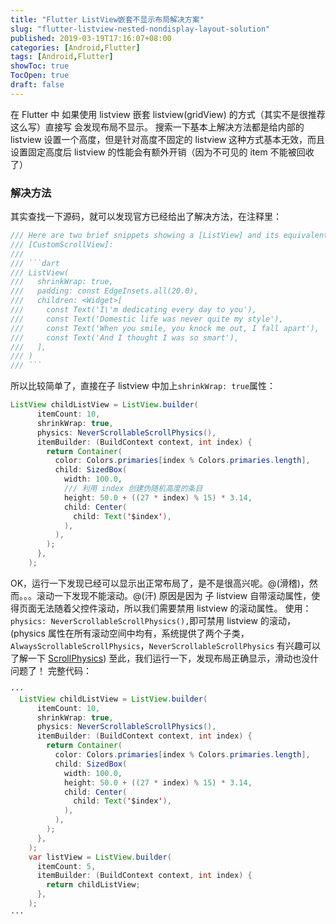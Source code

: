 ```yaml
---
title: "Flutter ListView嵌套不显示布局解决方案"
slug: "flutter-listview-nested-nondisplay-layout-solution"
published: 2019-03-19T17:16:07+08:00
categories: [Android,Flutter]
tags: [Android,Flutter]
showToc: true
TocOpen: true
draft: false
---
```

   在 Flutter 中 如果使用 listview 嵌套 listview(gridView) 的方式（其实不是很推荐这么写）直接写 会发现布局不显示。
搜索一下基本上解决方法都是给内部的 listview 设置一个高度，但是针对高度不固定的 listview 这种方式基本无效，而且设置固定高度后 listview 的性能会有额外开销（因为不可见的 item 不能被回收了）
### 解决方法
其实查找一下源码，就可以发现官方已经给出了解决方法，在注释里：
```java
/// Here are two brief snippets showing a [ListView] and its equivalent using
/// [CustomScrollView]:
///
/// ```dart
/// ListView(
///   shrinkWrap: true,
///   padding: const EdgeInsets.all(20.0),
///   children: <Widget>[
///     const Text('I\'m dedicating every day to you'),
///     const Text('Domestic life was never quite my style'),
///     const Text('When you smile, you knock me out, I fall apart'),
///     const Text('And I thought I was so smart'),
///   ],
/// )
/// ```
```
所以比较简单了，直接在子 listview 中加上`shrinkWrap: true`属性：
```java
ListView childListView = ListView.builder(
      itemCount: 10,
      shrinkWrap: true,
      physics: NeverScrollableScrollPhysics(),
      itemBuilder: (BuildContext context, int index) {
        return Container(
          color: Colors.primaries[index % Colors.primaries.length],
          child: SizedBox(
            width: 100.0,
            /// 利用 index 创建伪随机高度的条目
            height: 50.0 + ((27 * index) % 15) * 3.14,
            child: Center(
              child: Text('$index'),
            ),
          ),
        );
      },
    );
```
OK，运行一下发现已经可以显示出正常布局了，是不是很高兴呢。@(滑稽)，然而。。。滚动一下发现不能滚动。@(汗) 原因是因为 子 listview 自带滚动属性，使得页面无法随着父控件滚动，所以我们需要禁用 listview 的滚动属性。
使用：` physics: NeverScrollableScrollPhysics(),`即可禁用 listview 的滚动，(physics 属性在所有滚动空间中均有，系统提供了两个子类，`AlwaysScrollableScrollPhysics`，`NeverScrollableScrollPhysics` 有兴趣可以了解一下 [ScrollPhysics][1])
至此，我们运行一下，发现布局正确显示，滑动也没什问题了！
完整代码：
```java
···
  ListView childListView = ListView.builder(
      itemCount: 10,
      shrinkWrap: true,
      physics: NeverScrollableScrollPhysics(),
      itemBuilder: (BuildContext context, int index) {
        return Container(
          color: Colors.primaries[index % Colors.primaries.length],
          child: SizedBox(
            width: 100.0,
            height: 50.0 + ((27 * index) % 15) * 3.14,
            child: Center(
              child: Text('$index'),
            ),
          ),
        );
      },
    );
    var listView = ListView.builder(
      itemCount: 5,
      itemBuilder: (BuildContext context, int index) {
        return childListView;
      },
    );
···
```
  [1]: https://docs.flutter.io/flutter/widgets/ScrollPhysics-class.html